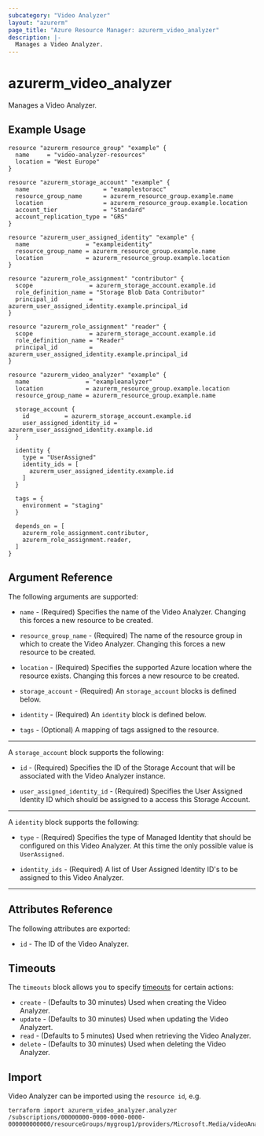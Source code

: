 ```yaml
---
subcategory: "Video Analyzer"
layout: "azurerm"
page_title: "Azure Resource Manager: azurerm_video_analyzer"
description: |-
  Manages a Video Analyzer.
---
```


# azurerm_video_analyzer

Manages a Video Analyzer.

## Example Usage

```hcl
resource "azurerm_resource_group" "example" {
  name     = "video-analyzer-resources"
  location = "West Europe"
}

resource "azurerm_storage_account" "example" {
  name                     = "examplestoracc"
  resource_group_name      = azurerm_resource_group.example.name
  location                 = azurerm_resource_group.example.location
  account_tier             = "Standard"
  account_replication_type = "GRS"
}

resource "azurerm_user_assigned_identity" "example" {
  name                = "exampleidentity"
  resource_group_name = azurerm_resource_group.example.name
  location            = azurerm_resource_group.example.location
}

resource "azurerm_role_assignment" "contributor" {
  scope                = azurerm_storage_account.example.id
  role_definition_name = "Storage Blob Data Contributor"
  principal_id         = azurerm_user_assigned_identity.example.principal_id
}

resource "azurerm_role_assignment" "reader" {
  scope                = azurerm_storage_account.example.id
  role_definition_name = "Reader"
  principal_id         = azurerm_user_assigned_identity.example.principal_id
}

resource "azurerm_video_analyzer" "example" {
  name                = "exampleanalyzer"
  location            = azurerm_resource_group.example.location
  resource_group_name = azurerm_resource_group.example.name

  storage_account {
    id          = azurerm_storage_account.example.id
    user_assigned_identity_id = azurerm_user_assigned_identity.example.id
  }

  identity {
    type = "UserAssigned"
    identity_ids = [
      azurerm_user_assigned_identity.example.id
    ]
  }

  tags = {
    environment = "staging"
  }

  depends_on = [
    azurerm_role_assignment.contributor,
    azurerm_role_assignment.reader,
  ]
}
```

## Argument Reference

The following arguments are supported:

* `name` - (Required) Specifies the name of the Video Analyzer. Changing this forces a new resource to be created.

* `resource_group_name` - (Required) The name of the resource group in which to create the Video Analyzer. Changing this forces a new resource to be created.

* `location` - (Required) Specifies the supported Azure location where the resource exists. Changing this forces a new resource to be created.

* `storage_account` - (Required) An `storage_account` blocks is defined below.

* `identity` - (Required) An `identity` block is defined below.

* `tags` - (Optional) A mapping of tags assigned to the resource.

---

A `storage_account` block supports the following:

* `id` - (Required) Specifies the ID of the Storage Account that will be associated with the Video Analyzer instance.

* `user_assigned_identity_id` - (Required) Specifies the User Assigned Identity ID which should be assigned to a access this Storage Account.

---

A `identity` block supports the following:

* `type` - (Required) Specifies the type of Managed Identity that should be configured on this Video Analyzer. At this time the only possible value is `UserAssigned`. 

* `identity_ids` - (Required) A list of User Assigned Identity ID's to be assigned to this Video Analyzer.

---


## Attributes Reference

The following attributes are exported:

* `id` - The ID of the Video Analyzer.

## Timeouts

The `timeouts` block allows you to specify [timeouts](https://www.terraform.io/docs/configuration/resources.html#timeouts) for certain actions:

* `create` - (Defaults to 30 minutes) Used when creating the Video Analyzer.
* `update` - (Defaults to 30 minutes) Used when updating the Video Analyzert.
* `read` - (Defaults to 5 minutes) Used when retrieving the Video Analyzer.
* `delete` - (Defaults to 30 minutes) Used when deleting the Video Analyzer.

## Import

Video Analyzer can be imported using the `resource id`, e.g.

```shell
terraform import azurerm_video_analyzer.analyzer /subscriptions/00000000-0000-0000-0000-000000000000/resourceGroups/mygroup1/providers/Microsoft.Media/videoAnalyzers/analyzer1
```

